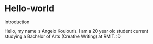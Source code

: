 # Hello-world
Introduction

Hello, my name is Angelo Koulouris. I am a 20 year old student current studying a Bachelor of Arts (Creative Writing) at RMIT.
:D

